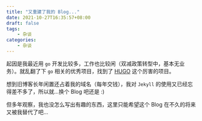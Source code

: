 ```yaml
---
title: "又重建了我的 Blog..."
date: 2021-10-27T16:35:57+08:00
draft: false
tags:
    - 杂谈
categories:
    - 杂谈
---
```

起因是我最近用 `go` 开发比较多，工作也比较闲（双减政策转型中，基本无业务）。就乱翻了下 `go` 相关的优秀项目，找到了 [HUGO](https://gohugo.io/) 这个厉害的项目。 

想到旧博客长年闲置还占着我的域名（每年交钱），我对 `Jekyll` 的使用又已经忘得差不多了，所以就...换个 Blog 吧还是 :)

但多年观察，我也没怎么写出有趣的东西，这里只能希望这个 Blog 在不久的将来又被我替代了吧...

